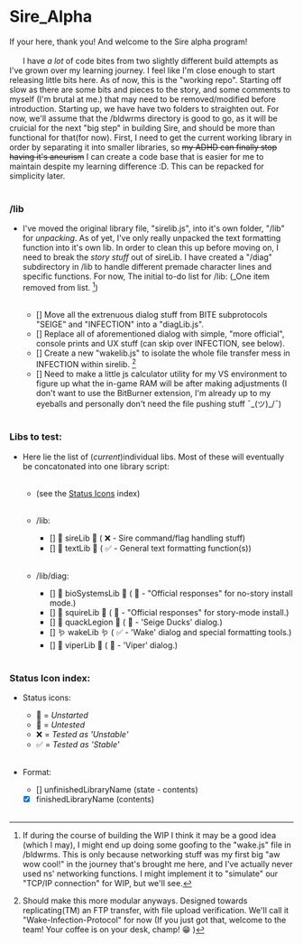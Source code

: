 # Sire_Alpha
If your here, thank you! And welcome to the Sire alpha program!
<br/><br/>
&nbsp;&nbsp;&nbsp;&nbsp;&nbsp;&nbsp;I have _a lot_ of code bites from two slightly different build attempts as I've grown over my learning journey. I feel like I'm close enough to start releasing little bits here. As of now, this is the "working repo". Starting off slow as there are some bits and pieces to the story, and some comments to myself (I'm brutal at me.) that may need to be removed/modified before introduction. Starting up, we have have two folders to straighten out. For now, we'll assume that the /bldwrms directory is good to go, as it will be cruicial for the next "big step" in building Sire, and should be more than functional for that(for now). First, I need to get the current working library in order by separating it into smaller libraries, so ~~my ADHD can finally stop having it's aneurism~~ I can create a code base that is easier for me to maintain despite my learning difference :D. This can be repacked for simplicity later.<br/><br/>

### /lib
- I've moved the original library file, "sirelib.js", into it's own folder, "/lib" for *unpacking*. As of yet, I've only really unpacked the text formatting function into it's own lib. In order to clean this up before moving on, I need to break the *story stuff* out of sireLib. I have created a "/diag" subdirectory in /lib to handle different premade character lines and specific functions. For now, The initial to-do list for /lib: (_One item removed from list. [^see])<br/><br/>

    - [] Move all the extrenuous dialog stuff from BITE subprotocols "SEIGE" and "INFECTION" into a "diagLib.js".<br/>
    - [] Replace all of aforementioned dialog with simple, "more official", console prints and UX stuff (can skip over INFECTION, see below). <br/>
    - [] Create a new "wakelib.js" to isolate the whole file transfer mess in INFECTION within sirelib. [^1]<br/>
    - [] Need to make a little js calculator utility for my VS environment to figure up what the in-game RAM will be after making adjustments (I don't want to use the BitBurner extension, I'm already up to my eyeballs and personally don't need the file pushing stuff ¯\_(ツ)_/¯)<br/><br/>

### Libs to test:
- Here lie the list of (_current_)individual libs. Most of these will eventually be concatonated into one library script:<br/><br/>
    
    - (see the [Status Icons](#icons) index)<br/><br/>

    - /lib:
        - [] :japanese_ogre: sireLib :japanese_ogre: ( :x: - Sire command/flag handling stuff)<br/>
        - [] :paperclip: textLib :paperclip: ( :white_check_mark: - General text formatting function(s))<br/><br/>

    - /lib/diag:
        - [] :robot: bioSystemsLib :robot: ( :red_circle: - "Official responses" for no-story install mode.)<br/>
        - [] :scroll: squireLib :scroll: ( :red_circle: - "Official responses" for story-mode install.)<br/>
        - [] :duck: quackLegion :duck: ( :name_badge: - 'Seige Ducks' dialog.)<br/>
        - [] :worm: wakeLib :worm: ( :white_check_mark: - 'Wake' dialog and special formatting tools.)<br/>
        - [] :rocket: viperLib :rocket: ( :name_badge: - 'Viper' dialog.)<br/><br/>

<a name="icons">

### Status Icon index:
- Status icons:<br/>
    - :name_badge: = _Unstarted_<br/>
    - :red_circle: = _Untested_<br/>
    - :x: = _Tested as 'Unstable'_<br/>
    - :white_check_mark: = _Tested as 'Stable'_<br/><br/>

- Format:<br/>
    - [] unfinishedLibraryName (state - contents)<br/>
    - [x] finishedLibraryName (contents)<br/><br/>

[^1]: Should make this more modular anyways. Designed towards replicating(TM) an FTP transfer, with file upload verification. We'll call it "Wake-Infection-Protocol" for now (If you just got that, welcome to the team! Your coffee is on your desk, champ! :grin: )

[^see]: If during the course of building the WIP I think it may be a good idea (which I may), I might end up doing some goofing to the "wake.js" file in /bldwrms. This is only because networking stuff was my first big "aw wow cool!" in the journey that's brought me here, and I've actually never used ns' networking functions. I might implement it to "simulate" our "TCP/IP connection" for WIP, but we'll see.